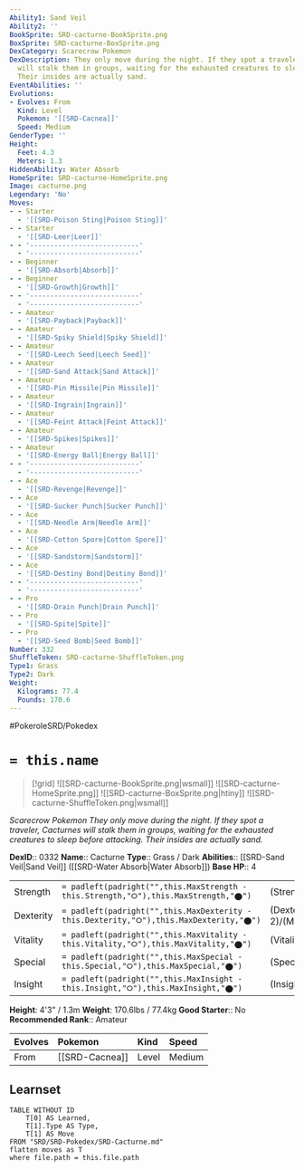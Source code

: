 ```yaml
---
Ability1: Sand Veil
Ability2: ''
BookSprite: SRD-cacturne-BookSprite.png
BoxSprite: SRD-cacturne-BoxSprite.png
DexCategory: Scarecrow Pokemon
DexDescription: They only move during the night. If they spot a traveler, Cacturnes
  will stalk them in groups, waiting for the exhausted creatures to sleep before attacking.
  Their insides are actually sand.
EventAbilities: ''
Evolutions:
- Evolves: From
  Kind: Level
  Pokemon: '[[SRD-Cacnea]]'
  Speed: Medium
GenderType: ''
Height:
  Feet: 4.3
  Meters: 1.3
HiddenAbility: Water Absorb
HomeSprite: SRD-cacturne-HomeSprite.png
Image: cacturne.png
Legendary: 'No'
Moves:
- - Starter
  - '[[SRD-Poison Sting|Poison Sting]]'
- - Starter
  - '[[SRD-Leer|Leer]]'
- - '---------------------------'
  - '---------------------------'
- - Beginner
  - '[[SRD-Absorb|Absorb]]'
- - Beginner
  - '[[SRD-Growth|Growth]]'
- - '---------------------------'
  - '---------------------------'
- - Amateur
  - '[[SRD-Payback|Payback]]'
- - Amateur
  - '[[SRD-Spiky Shield|Spiky Shield]]'
- - Amateur
  - '[[SRD-Leech Seed|Leech Seed]]'
- - Amateur
  - '[[SRD-Sand Attack|Sand Attack]]'
- - Amateur
  - '[[SRD-Pin Missile|Pin Missile]]'
- - Amateur
  - '[[SRD-Ingrain|Ingrain]]'
- - Amateur
  - '[[SRD-Feint Attack|Feint Attack]]'
- - Amateur
  - '[[SRD-Spikes|Spikes]]'
- - Amateur
  - '[[SRD-Energy Ball|Energy Ball]]'
- - '---------------------------'
  - '---------------------------'
- - Ace
  - '[[SRD-Revenge|Revenge]]'
- - Ace
  - '[[SRD-Sucker Punch|Sucker Punch]]'
- - Ace
  - '[[SRD-Needle Arm|Needle Arm]]'
- - Ace
  - '[[SRD-Cotton Spore|Cotton Spore]]'
- - Ace
  - '[[SRD-Sandstorm|Sandstorm]]'
- - Ace
  - '[[SRD-Destiny Bond|Destiny Bond]]'
- - '---------------------------'
  - '---------------------------'
- - Pro
  - '[[SRD-Drain Punch|Drain Punch]]'
- - Pro
  - '[[SRD-Spite|Spite]]'
- - Pro
  - '[[SRD-Seed Bomb|Seed Bomb]]'
Number: 332
ShuffleToken: SRD-cacturne-ShuffleToken.png
Type1: Grass
Type2: Dark
Weight:
  Kilograms: 77.4
  Pounds: 170.6
---
```


#PokeroleSRD/Pokedex

# `= this.name`

> [!grid]
> ![[SRD-cacturne-BookSprite.png|wsmall]]
> ![[SRD-cacturne-HomeSprite.png]]
> ![[SRD-cacturne-BoxSprite.png|htiny]]
> ![[SRD-cacturne-ShuffleToken.png|wsmall]]


*Scarecrow Pokemon*
*They only move during the night. If they spot a traveler, Cacturnes will stalk them in groups, waiting for the exhausted creatures to sleep before attacking. Their insides are actually sand.*

**DexID**:: 0332
**Name**:: Cacturne
**Type**:: Grass / Dark
**Abilities**:: [[SRD-Sand Veil|Sand Veil]] ([[SRD-Water Absorb|Water Absorb]])
**Base HP**:: 4

|           |                                                                                        |                                          |
| --------- | -------------------------------------------------------------------------------------- | ---------------------------------------- |
| Strength  | `= padleft(padright("",this.MaxStrength - this.Strength,"⭘"),this.MaxStrength,"⬤")`    | (Strength::3)/(MaxStrength::6)   |
| Dexterity | `= padleft(padright("",this.MaxDexterity - this.Dexterity,"⭘"),this.MaxDexterity,"⬤")` | (Dexterity:: 2)/(MaxDexterity::4) |
| Vitality  | `= padleft(padright("",this.MaxVitality - this.Vitality,"⭘"),this.MaxVitality,"⬤")`    | (Vitality::2)/(MaxVitality::4)   |
| Special   | `= padleft(padright("",this.MaxSpecial - this.Special,"⭘"),this.MaxSpecial,"⬤")`       | (Special::3)/(MaxSpecial::6)     |
| Insight   | `= padleft(padright("",this.MaxInsight - this.Insight,"⭘"),this.MaxInsight,"⬤")`       | (Insight::2)/(MaxInsight::4)     |

**Height**: 4'3" / 1.3m
**Weight**: 170.6lbs / 77.4kg
**Good Starter**:: No
**Recommended Rank**:: Amateur

| Evolves   | Pokemon        | Kind   | Speed   |
|:----------|:---------------|:-------|:--------|
| From      | [[SRD-Cacnea]] | Level  | Medium  |

## Learnset

```dataview
TABLE WITHOUT ID
    T[0] AS Learned,
    T[1].Type AS Type,
    T[1] AS Move
FROM "SRD/SRD-Pokedex/SRD-Cacturne.md"
flatten moves as T
where file.path = this.file.path
```
